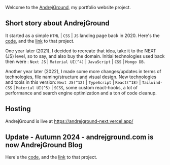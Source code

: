 Welcome to the [AndrejGround](https://andrejground.com/), my portfolio website project.

## Short story about AndrejGround

It started as a simple `HTML` | `CSS` | `JS` landing page back in 2020.
Here's the [code](https://github.com/Ninjaneer87/andrejground/), and the [link](https://ninjaneer87.github.io/andrejground/) to that project.

One year later (2021), I decided to recreate that idea, take it to the NEXT (JS) level, so to say, and also buy the domain.
Initial technologies used back then were : `Next JS` | `Material UI(^4)` | `JavaScript` | `CSS` | `Mongo DB`.

Another year later (2022), I made some more changes/updates in terms of technologies, file naming/structure and visual design.
New technologies and tools in this version: `Next JS(^12)` | `TypeScript` | `React(^18)` | `Tailwind-CSS` | `Material UI(^5)` | `SCSS`, some custom react-hooks, a lot of performance and search engine optimization and a ton of code cleanup.

## Hosting

AndrejGround is live at https://andrejground-next.vercel.app/

## Update - Autumn 2024 - andrejground.com is now AndrejGround Blog

Here's the [code](https://github.com/Ninjaneer87/andrejground-blog/), and the [link](https://andrejground.com/) to that project.
